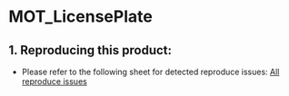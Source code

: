 # MOT_LicensePlate

## 1. Reproducing this product:

- Please refer to the following sheet for detected reproduce issues: [All reproduce issues](https://husteduvn-my.sharepoint.com/:x:/g/personal/son_tt212460m_sis_hust_edu_vn/EWXAvQg4GrdAsHLo8E2tGEABUNicqLGqRRk9vsP7yOzksw)